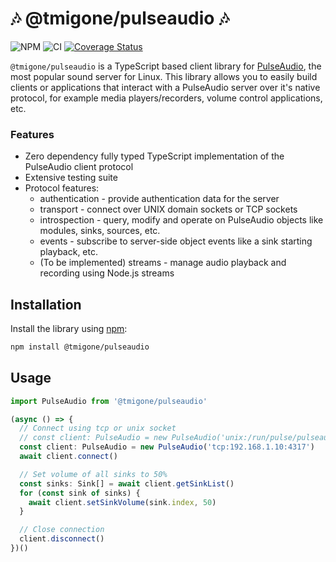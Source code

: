 # 🎶 @tmigone/pulseaudio 🎶
 ![NPM](https://img.shields.io/npm/v/@tmigone/pulseaudio.svg?logo=npm&logoColor=fff&label=NPM+package&color=limegreen&link=https://www.npmjs.com/package/@tmigone/pulseaudio) ![CI](https://github.com/tmigone/pulseaudio/workflows/ci/badge.svg) [![Coverage Status](https://coveralls.io/repos/github/tmigone/pulseaudio/badge.svg?branch=refactor)](https://coveralls.io/github/tmigone/pulseaudio?branch=refactor)

`@tmigone/pulseaudio` is a TypeScript based client library for [PulseAudio](https://www.freedesktop.org/wiki/Software/PulseAudio/), the most popular sound server for Linux. This library allows you to easily build clients or applications that interact with a PulseAudio server over it's native protocol, for example media players/recorders, volume control applications, etc.


### Features
- Zero dependency fully typed TypeScript implementation of the PulseAudio client protocol
- Extensive testing suite
- Protocol features: 
  - authentication - provide authentication data for the server
  - transport - connect over UNIX domain sockets or TCP sockets
  - introspection - query, modify and operate on PulseAudio objects like modules, sinks, sources, etc.
  - events - subscribe to server-side object events like a sink starting playback, etc.
  - (To be implemented) streams - manage audio playback and recording using Node.js streams

## Installation

Install the library using [npm](https://www.npmjs.com/):
```bash
npm install @tmigone/pulseaudio
```

## Usage

```ts
import PulseAudio from '@tmigone/pulseaudio'

(async () => {
  // Connect using tcp or unix socket
  // const client: PulseAudio = new PulseAudio('unix:/run/pulse/pulseaudio.socket')
  const client: PulseAudio = new PulseAudio('tcp:192.168.1.10:4317')
  await client.connect()

  // Set volume of all sinks to 50%
  const sinks: Sink[] = await client.getSinkList()
  for (const sink of sinks) {
    await client.setSinkVolume(sink.index, 50)
  }

  // Close connection
  client.disconnect()
})()
```
